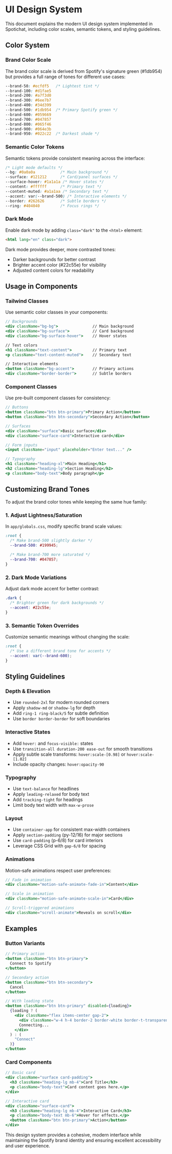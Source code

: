 # UI Design System

This document explains the modern UI design system implemented in Spotichat, including color scales, semantic tokens, and styling guidelines.

## Color System

### Brand Color Scale
The brand color scale is derived from Spotify's signature green (#1db954) but provides a full range of tones for different use cases:

```css
--brand-50: #ecfdf5   /* Lightest tint */
--brand-100: #d1fae5
--brand-200: #a7f3d0
--brand-300: #6ee7b7
--brand-400: #34d399
--brand-500: #1db954  /* Primary Spotify green */
--brand-600: #059669
--brand-700: #047857
--brand-800: #065f46
--brand-900: #064e3b
--brand-950: #022c22  /* Darkest shade */
```

### Semantic Color Tokens
Semantic tokens provide consistent meaning across the interface:

```css
/* Light mode defaults */
--bg: #0a0a0a           /* Main background */
--surface: #121212      /* Card/panel surfaces */
--surface-hover: #1a1a1a /* Hover states */
--content: #ffffff      /* Primary text */
--content-muted: #a1a1aa /* Secondary text */
--accent: var(--brand-500) /* Interactive elements */
--border: #262626       /* Subtle borders */
--ring: #404040         /* Focus rings */
```

### Dark Mode
Enable dark mode by adding `class="dark"` to the `<html>` element:

```html
<html lang="en" class="dark">
```

Dark mode provides deeper, more contrasted tones:
- Darker backgrounds for better contrast
- Brighter accent color (#22c55e) for visibility
- Adjusted content colors for readability

## Usage in Components

### Tailwind Classes
Use semantic color classes in your components:

```jsx
// Backgrounds
<div className="bg-bg">               // Main background
<div className="bg-surface">          // Card background  
<div className="bg-surface-hover">    // Hover states

// Text colors
<h1 className="text-content">         // Primary text
<p className="text-content-muted">    // Secondary text

// Interactive elements
<button className="bg-accent">        // Primary actions
<div className="border-border">       // Subtle borders
```

### Component Classes
Use pre-built component classes for consistency:

```jsx
// Buttons
<button className="btn btn-primary">Primary Action</button>
<button className="btn btn-secondary">Secondary Action</button>

// Surfaces
<div className="surface">Basic surface</div>
<div className="surface-card">Interactive card</div>

// Form inputs
<input className="input" placeholder="Enter text..." />

// Typography
<h1 className="heading-xl">Main Heading</h1>
<h2 className="heading-lg">Section Heading</h2>
<p className="body-text">Body paragraph</p>
```

## Customizing Brand Tones

To adjust the brand color tones while keeping the same hue family:

### 1. Adjust Lightness/Saturation
In `app/globals.css`, modify specific brand scale values:

```css
:root {
  /* Make brand-500 slightly darker */
  --brand-500: #199945; 
  
  /* Make brand-700 more saturated */
  --brand-700: #047857;
}
```

### 2. Dark Mode Variations
Adjust dark mode accent for better contrast:

```css
.dark {
  /* Brighter green for dark backgrounds */
  --accent: #22c55e;
}
```

### 3. Semantic Token Overrides
Customize semantic meanings without changing the scale:

```css
:root {
  /* Use a different brand tone for accents */
  --accent: var(--brand-600);
}
```

## Styling Guidelines

### Depth & Elevation
- Use `rounded-2xl` for modern rounded corners
- Apply `shadow-md` or `shadow-lg` for depth
- Add `ring-1 ring-black/5` for subtle definition
- Use `border border-border` for soft boundaries

### Interactive States
- Add `hover:` and `focus-visible:` states
- Use `transition-all duration-200 ease-out` for smooth transitions
- Apply subtle scale transforms: `hover:scale-[0.98]` or `hover:scale-[1.02]`
- Include opacity changes: `hover:opacity-90`

### Typography
- Use `text-balance` for headlines
- Apply `leading-relaxed` for body text
- Add `tracking-tight` for headings
- Limit body text width with `max-w-prose`

### Layout
- Use `container-app` for consistent max-width containers
- Apply `section-padding` (py-12/16) for major sections
- Use `card-padding` (p-6/8) for card interiors
- Leverage CSS Grid with `gap-6/8` for spacing

### Animations
Motion-safe animations respect user preferences:

```jsx
// Fade in animation
<div className="motion-safe-animate-fade-in">Content</div>

// Scale in animation  
<div className="motion-safe-animate-scale-in">Card</div>

// Scroll-triggered animations
<div className="scroll-animate">Reveals on scroll</div>
```

## Examples

### Button Variants
```jsx
// Primary action
<button className="btn btn-primary">
  Connect to Spotify
</button>

// Secondary action
<button className="btn btn-secondary">
  Cancel
</button>

// With loading state
<button className="btn btn-primary" disabled={loading}>
  {loading ? (
    <div className="flex items-center gap-2">
      <div className="w-4 h-4 border-2 border-white border-t-transparent rounded-full animate-spin"></div>
      Connecting...
    </div>
  ) : (
    "Connect"
  )}
</button>
```

### Card Components
```jsx
// Basic card
<div className="surface card-padding">
  <h3 className="heading-lg mb-4">Card Title</h3>
  <p className="body-text">Card content goes here.</p>
</div>

// Interactive card
<div className="surface-card">
  <h3 className="heading-lg mb-4">Interactive Card</h3>
  <p className="body-text mb-6">Hover for effects.</p>
  <button className="btn btn-primary">Action</button>
</div>
```

This design system provides a cohesive, modern interface while maintaining the Spotify brand identity and ensuring excellent accessibility and user experience.
